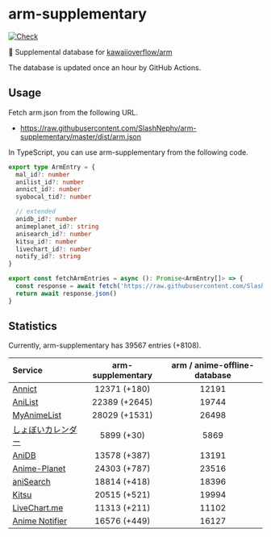 # arm-supplementary

[![Check](https://github.com/SlashNephy/arm-supplementary/actions/workflows/check-node.yml/badge.svg)](https://github.com/SlashNephy/arm-supplementary/actions/workflows/check-node.yml)

💊 Supplemental database for [kawaiioverflow/arm](https://github.com/kawaiioverflow/arm)

The database is updated once an hour by GitHub Actions.

## Usage

Fetch arm.json from the following URL.

- https://raw.githubusercontent.com/SlashNephy/arm-supplementary/master/dist/arm.json

In TypeScript, you can use arm-supplementary from the following code.

```TypeScript
export type ArmEntry = {
  mal_id?: number
  anilist_id?: number
  annict_id?: number
  syobocal_tid?: number

  // extended
  anidb_id?: number
  animeplanet_id?: string
  anisearch_id?: number
  kitsu_id?: number
  livechart_id?: number
  notify_id?: string
}

export const fetchArmEntries = async (): Promise<ArmEntry[]> => {
  const response = await fetch('https://raw.githubusercontent.com/SlashNephy/arm-supplementary/master/dist/arm.json')
  return await response.json()
}
```

## Statistics

Currently, arm-supplementary has 39567 entries (+8108).

| Service                                     | arm-supplementary | arm / anime-offline-database |
| :------------------------------------------ | :---------------: | :--------------------------: |
| [Annict](https://annict.com)                |   12371 (+180)    |            12191             |
| [AniList](https://anilist.co)               |   22389 (+2645)   |            19744             |
| [MyAnimeList](https://myanimelist.net)      |   28029 (+1531)   |            26498             |
| [しょぼいカレンダー](https://cal.syoboi.jp) |    5899 (+30)     |             5869             |
| [AniDB](https://anidb.net)                  |   13578 (+387)    |            13191             |
| [Anime-Planet](https://anime-planet.com)    |   24303 (+787)    |            23516             |
| [aniSearch](https://anisearch.com)          |   18814 (+418)    |            18396             |
| [Kitsu](https://kitsu.io)                   |   20515 (+521)    |            19994             |
| [LiveChart.me](https://livechart.me)        |   11313 (+211)    |            11102             |
| [Anime Notifier](https://notify.moe)        |   16576 (+449)    |            16127             |
